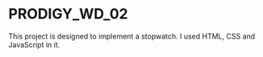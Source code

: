 # PRODIGY_WD_02
This project is designed to implement a stopwatch.
I used HTML, CSS and JavaScript in it.
